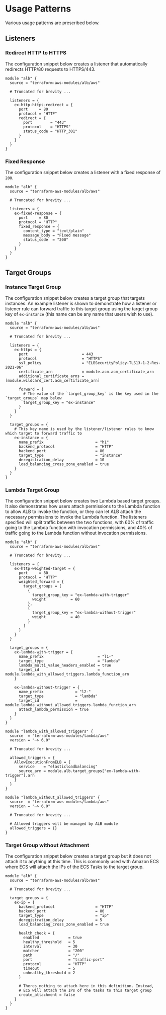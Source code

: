 # Usage Patterns

Various usage patterns are prescribed below.

## Listeners

### Redirect HTTP to HTTPS

The configuration snippet below creates a listener that automatically redirects HTTP/80 requests to HTTPS/443.

```hcl
module "alb" {
  source = "terraform-aws-modules/alb/aws"

  # Truncated for brevity ...

  listeners = {
    ex-http-https-redirect = {
      port     = 80
      protocol = "HTTP"
      redirect = {
        port        = "443"
        protocol    = "HTTPS"
        status_code = "HTTP_301"
      }
    }
  }
}
```

### Fixed Response

The configuration snippet below creates a listener with a fixed response of `200`.

```hcl
module "alb" {
  source = "terraform-aws-modules/alb/aws"

  # Truncated for brevity ...

  listeners = {
    ex-fixed-response = {
      port     = 80
      protocol = "HTTP"
      fixed_response = {
        content_type = "text/plain"
        message_body = "Fixed message"
        status_code  = "200"
      }
    }
  }
}
```

## Target Groups

### Instance Target Group

The configuration snippet below creates a target group that targets instances. An example listener is shown to demonstrate how a listener or listener rule can forward traffic to this target group using the target group key of `ex-instance` (this name can be any name that users wish to use).

```hcl
module "alb" {
  source = "terraform-aws-modules/alb/aws"

  # Truncated for brevity ...

  listeners = {
    ex-https = {
      port                        = 443
      protocol                    = "HTTPS"
      ssl_policy                  = "ELBSecurityPolicy-TLS13-1-2-Res-2021-06"
      certificate_arn             = module.acm.acm_certificate_arn
      additional_certificate_arns = [module.wildcard_cert.acm_certificate_arn]

      forward = {
        # The value of the `target_group_key` is the key used in the `target_groups` map below
        target_group_key = "ex-instance"
      }
    }
  }

  target_groups = {
    # This key name is used by the listener/listener rules to know which target to forward traffic to
    ex-instance = {
      name_prefix                       = "h1"
      backend_protocol                  = "HTTP"
      backend_port                      = 80
      target_type                       = "instance"
      deregistration_delay              = 10
      load_balancing_cross_zone_enabled = true
    }
  }
}
```

### Lambda Target Group

The configuration snippet below creates two Lambda based target groups. It also demonstrates how users attach permissions to the Lambda function to allow ALB to invoke the function, or they can let ALB attach the necessary permissions to invoke the Lambda function. The listeners specified will split traffic between the two functions, with 60% of traffic going to the Lambda function with invocation permissions, and 40% of traffic going to the Lambda function without invocation permissions.

```hcl
module "alb" {
  source = "terraform-aws-modules/alb/aws"

  # Truncated for brevity ...

  listeners = {
    ex-http-weighted-target = {
      port     = 80
      protocol = "HTTP"
      weighted_forward = {
        target_groups = [
          {
            target_group_key = "ex-lambda-with-trigger"
            weight           = 60
          },
          {
            target_group_key = "ex-lambda-without-trigger"
            weight           = 40
          }
        ]
      }
    }
  }

  target_groups = {
    ex-lambda-with-trigger = {
      name_prefix                        = "l1-"
      target_type                        = "lambda"
      lambda_multi_value_headers_enabled = true
      target_id                          = module.lambda_with_allowed_triggers.lambda_function_arn
    }

    ex-lambda-without-trigger = {
      name_prefix              = "l2-"
      target_type              = "lambda"
      target_id                = module.lambda_without_allowed_triggers.lambda_function_arn
      attach_lambda_permission = true
    }
  }
}

module "lambda_with_allowed_triggers" {
  source  = "terraform-aws-modules/lambda/aws"
  version = "~> 6.0"

  # Truncated for brevity ...

  allowed_triggers = {
    AllowExecutionFromELB = {
      service    = "elasticloadbalancing"
      source_arn = module.alb.target_groups["ex-lambda-with-trigger"].arn
    }
  }
}

module "lambda_without_allowed_triggers" {
  source  = "terraform-aws-modules/lambda/aws"
  version = "~> 6.0"

  # Truncated for brevity ...

  # Allowed triggers will be managed by ALB module
  allowed_triggers = {}
}
```

### Target Group without Attachment

The configuration snippet below creates a target group but it does not attach it to anything at this time. This is commonly used with Amazon ECS where ECS will attach the IPs of the ECS Tasks to the target group.

```hcl
module "alb" {
  source = "terraform-aws-modules/alb/aws"

  # Truncated for brevity ...

  target_groups = {
    ex-ip = {
      backend_protocol                  = "HTTP"
      backend_port                      = 80
      target_type                       = "ip"
      deregistration_delay              = 5
      load_balancing_cross_zone_enabled = true

      health_check = {
        enabled             = true
        healthy_threshold   = 5
        interval            = 30
        matcher             = "200"
        path                = "/"
        port                = "traffic-port"
        protocol            = "HTTP"
        timeout             = 5
        unhealthy_threshold = 2
      }

      # Theres nothing to attach here in this definition. Instead,
      # ECS will attach the IPs of the tasks to this target group
      create_attachment = false
    }
  }
}
```
